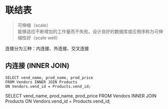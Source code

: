 # 联结表

>可伸缩（scale）<br>
>能够适应不断增加的工作量而不失败。设计良好的数据库或应用序称为可伸缩性好（scale well）

连接分为三种：内连接、外连接、交叉连接
##  内连接 (INNER JOIN)

```
SELECT vend_name, prod_name, prod_price
FROM Vendors INNER JOIN Products
ON Vendors.vend_id = Products.vend_id;
```
SELECT vend_name, prod_name, prod_price
FROM Vendors INNER JOIN Products
ON Vendors.vend_id = Products.vend_id;